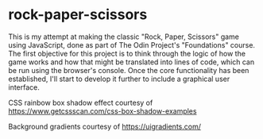 # rock-paper-scissors
This is my attempt at making the classic "Rock, Paper, Scissors" game using JavaScript, done as part of The Odin Project's "Foundations" course. The first objective for this project is to think through the logic of how the game works and how that might be translated into lines of code, which can be run using the browser's console. Once the core functionality has been established, I'll start to develop it further to include a graphical user interface.



CSS rainbow box shadow effect courtesy of https://www.getcssscan.com/css-box-shadow-examples

Background gradients courtesy of https://uigradients.com/